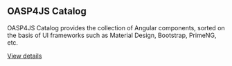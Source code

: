 ## OASP4JS Catalog
OASP4JS Catalog provides the collection of Angular components, sorted on the basis of UI frameworks such as Material Design, Bootstrap, PrimeNG, etc.

[View details](https://oasp.github.io/oasp4js-catalog/)
